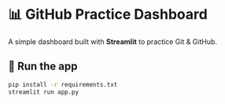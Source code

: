 # 📊 GitHub Practice Dashboard

A simple dashboard built with **Streamlit** to practice Git & GitHub.

## 🚀 Run the app
```bash
pip install -r requirements.txt
streamlit run app.py

